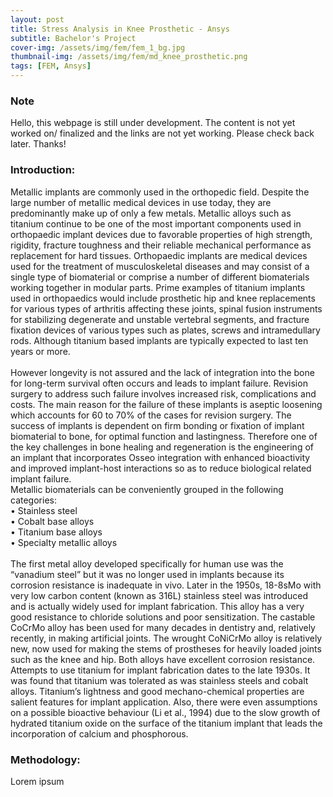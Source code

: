 ```yaml
---
layout: post
title: Stress Analysis in Knee Prosthetic - Ansys
subtitle: Bachelor's Project
cover-img: /assets/img/fem/fem_1_bg.jpg
thumbnail-img: /assets/img/fem/md_knee_prosthetic.png
tags: [FEM, Ansys]
---
```


<h3>Note</h3>
Hello, this webpage is still under development. The content is not yet worked on/ finalized and the links are not yet working. Please check back later. Thanks!

<!-- <p style="text-align: center; font-size:30px">Hey There!</p>

<div style="text-align: justify; padding: 0px 0px 0px -50px"> Sorry, the page you are looking for is not built completely or deployed yet. &emsp; Hopefully, It will be up and running in no time.&emsp;<br><br></div>
<img src="/assets/img/under_construction.png" alt="Sky" style="display: block; margin-right: auto; margin-left: auto;">

<p style="text-align: justify; font-size:30px">Check out other pages!! </p> -->

<h3>Introduction: </h3>
<p> Metallic implants are commonly used in the orthopedic field. Despite the large number of metallic medical devices in use today, they are predominantly make up of only a few metals. Metallic alloys such as titanium continue to be one of the most important components used in orthopaedic implant devices due to favorable properties of high strength, rigidity, fracture toughness and their reliable mechanical performance as replacement for hard tissues. Orthopaedic implants are medical devices used for the treatment of musculoskeletal diseases and may consist of a single type of biomaterial or comprise a number of different biomaterials working together in modular parts. Prime examples of titanium implants used in orthopaedics would include prosthetic hip and knee replacements for various types of arthritis affecting these joints, spinal fusion instruments for stabilizing degenerate and unstable vertebral segments, and fracture fixation devices of various types such as plates, screws and intramedullary rods. Although titanium based implants are typically expected to last ten years or more. <br>
<br>
However longevity is not assured and the lack of integration into the bone for long-term survival often occurs and leads to implant failure. Revision surgery to address such failure involves increased risk, complications and costs. The main reason for the failure of these implants is aseptic loosening which accounts for 60 to 70% of the cases for revision surgery. The success of implants is dependent on firm bonding or fixation of implant biomaterial to bone, for optimal function and lastingness. Therefore one of the key challenges in bone healing and regeneration is the engineering of an implant that incorporates Osseo integration with enhanced bioactivity and improved implant-host interactions so as to reduce biological related implant failure.<br>
Metallic biomaterials can be conveniently grouped in the following categories:<br>
• Stainless steel<br>
• Cobalt base alloys<br>
• Titanium base alloys<br>
• Specialty metallic alloys<br>
<br>
The first metal alloy developed specifically for human use was the “vanadium steel” but it was no longer used in implants because its corrosion resistance is inadequate in vivo. Later in the 1950s, 18-8sMo with very low carbon content (known as 316L) stainless steel was introduced and is actually widely used for implant fabrication. This alloy has a very good resistance to chloride solutions and poor sensitization. The castable CoCrMo alloy has been used for many decades in dentistry and, relatively recently, in making artificial joints. The wrought CoNiCrMo alloy is relatively new, now used for making the stems of prostheses for heavily loaded joints such as the knee and hip. Both alloys have excellent corrosion resistance.<br>
Attempts to use titanium for implant fabrication dates to the late 1930s. It was found that titanium was tolerated as was stainless steels and cobalt alloys. Titanium’s lightness and good mechano-chemical properties are salient features for implant application. Also, there were even assumptions on a possible bioactive behaviour (Li et al., 1994) due to the slow growth of hydrated titanium oxide on the surface of the titanium implant that leads the incorporation of calcium and phosphorous.
</p>

<h3>Methodology: </h3>
<p>
Lorem ipsum
</p>